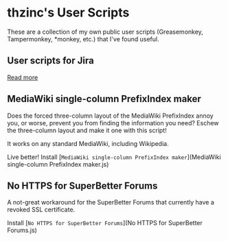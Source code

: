 thzinc's User Scripts
=====================

These are a collection of my own public user scripts (Greasemonkey, Tampermonkey, *monkey, etc.) that I've found useful.


User scripts for Jira
-----------------------------

[Read more](Jira)


MediaWiki single-column PrefixIndex maker
-----------------------------------------

Does the forced three-column layout of the MediaWiki PrefixIndex annoy you, or worse, prevent you from finding the information you need? Eschew the three-column layout and make it one with this script!

It works on any standard MediaWiki, including Wikipedia.

Live better! Install [`MediaWiki single-column PrefixIndex maker`](MediaWiki single-column PrefixIndex maker.js)


No HTTPS for SuperBetter Forums
-------------------------------

A not-great workaround for the SuperBetter Forums that currently have a revoked SSL certificate. 

Install [`No HTTPS for SuperBetter Forums`](No HTTPS for SuperBetter Forums.js)